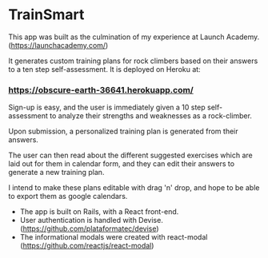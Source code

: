 # TrainSmart

This app was built as the culmination of my experience at Launch Academy. (https://launchacademy.com/)

It generates custom training plans for rock climbers based on their answers to a ten step self-assessment.
It is deployed on Heroku at:

### https://obscure-earth-36641.herokuapp.com/

Sign-up is easy, and the user is immediately given a 10 step self-assessment to analyze their strengths and weaknesses as a rock-climber.

Upon submission, a personalized training plan is generated from their answers.

The user can then read about the different suggested exercises which are laid out for them in calendar form, and they can edit their answers to generate a new training plan.

I intend to make these plans editable with drag 'n' drop, and hope to be able to export them as google calendars.

* The app is built on Rails, with a React front-end.
* User authentication is handled with Devise. (https://github.com/plataformatec/devise)
* The informational modals were created with react-modal (https://github.com/reactjs/react-modal)
